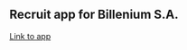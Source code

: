 ## Recruit app for Billenium S.A.

[Link to app](https://piotrosoba-billenium-recruit.firebaseapp.com/ "ChefApp")